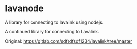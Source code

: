 # lavanode
A library for connecting to lavalink using nodejs.

A continued library for connecting to Lavalink.

Original: https://gitlab.com/sdfsdfsdf1234/lavalink/tree/master
